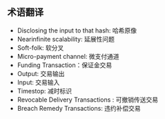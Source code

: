 ## 术语翻译

* Disclosing the input to that hash: 哈希原像
* Nearinfinite scalability: 延展性问题
* Soft-folk: 软分叉
* Micro-payment channel: 微支付通道
* Funding Transaction：保证金交易
* Output: 交易输出
* Input: 交易输入
* Timestop: 减时标识
* Revocable Delivery Transactions : 可撤销传送交易
* Breach Remedy Transactions: 违约补偿交易
